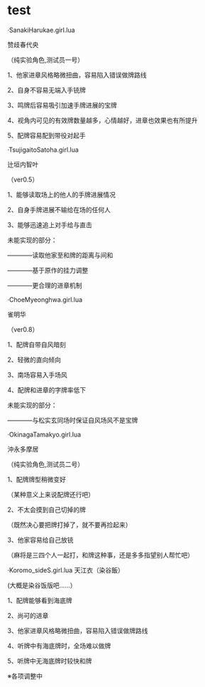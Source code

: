 # test

·SanakiHarukae.girl.lua

赞歧春代央

（纯实验角色,测试员一号）

1、他家进章风格略微扭曲，容易陷入错误做牌路线

2、自身不容易无端入手铳牌

3、鸣牌后容易吸引加速手牌进展的宝牌

4、视角内可见的有效牌数量越多，心情越好，进章也效果也有所提升

5、配牌容易配到带役对起手



·TsujigaitoSatoha.girl.lua
  
  辻垣内智叶
  
  （ver0.5）
  
  1、能够读取场上的他人的手牌进展情况
  
  2、自身手牌进展不输给在场的任何人
  
  3、能够迅速追上对手给与直击
  
  未能实现的部分：
  
  ————读取他家至和牌的距离与间和
  
  ————基于原作的挂力调整
  
  ————更合理的进章机制
  
  
  
·ChoeMyeonghwa.girl.lua
  
  雀明华
  
  （ver0.8）
  
  1、配牌自带自风暗刻
  
  2、轻微的直向倾向
  
  3、南场容易入手场风
  
  4、配牌和进章的字牌率低下
  
  未能实现的部分：
  
  ————与松实玄同场时保证自风场风不是宝牌
  
  ·OkinagaTamakyo.girl.lua
  
  沖永多摩居
  
  
（纯实验角色,测试员二号）

1、配牌牌型稍微变好

（某种意义上来说配牌还行吧）

2、不太会摸到自己切掉的牌

（既然决心要把牌打掉了，就不要再捡起来）

3、他家容易给自己放铳

（麻将是三四个人一起打，和牌这种事，还是多多指望别人帮忙吧）


·Koromo_sideS.girl.lua
天江衣（染谷飯）

(大概是染谷饭版吧……）

1、配牌能够看到海底牌

2、尚可的进章

3、他家进章风格略微扭曲，容易陷入错误做牌路线

4、听牌中有海底牌时，全场难以做牌

5、听牌中无海底牌时较快和牌

※各项调整中
